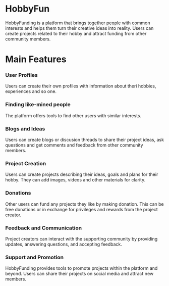 # HobbyFun
 
HobbyFunding is a platform that brings together people with common interests and helps them turn their creative ideas into reality. Users can create projects related to their hobby and attract funding from other community members.

# Main Features

### User Profiles
Users can create their own profiles with information about theri hobbies, experiences and so one.

### Finding like-mined people
The platform offers tools to find other users with similar interests.

### Blogs and Ideas
Users can create blogs or discusion threads to share their project ideas, ask questions and get comments and feedback from other community members.

### Project Creation
Users can create projects describing their ideas, goals and plans for their hobby. They can add images, videos and other materials for clarity.

### Donations
Other users can fund any projects they like by making donation. This can be free donations or in exchange for privileges and rewards from the project creator.

### Feedback and Communication 
Project creators can interact with the supporting community by providing updates, answering questions, and accepting feedback.

### Support and Promotion 
HobbyFunding provides tools to promote projects within the platform and beyond. Users can share their projects on social media and attract new members.
